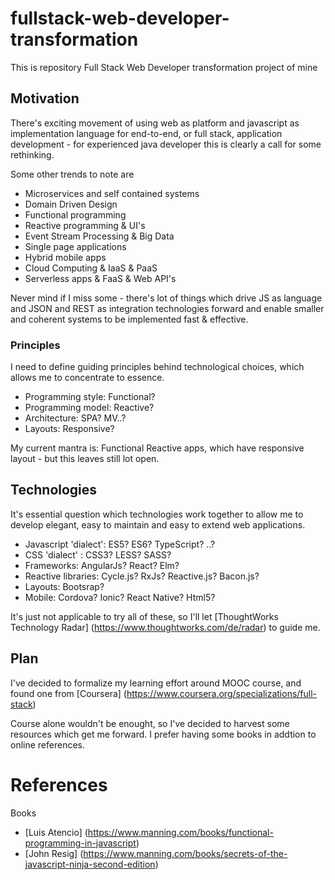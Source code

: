 # fullstack-web-developer-transformation

This is repository Full Stack Web Developer transformation project of mine

## Motivation

There's exciting movement of using web as platform and javascript as implementation language for end-to-end, or full stack, application development - for experienced java developer this is clearly a call for some rethinking.

Some other trends to note are 
- Microservices and self contained systems
- Domain Driven Design
- Functional programming
- Reactive programming & UI's
- Event Stream Processing & Big Data
- Single page applications
- Hybrid mobile apps
- Cloud Computing & IaaS & PaaS
- Serverless apps & FaaS & Web API's

Never mind if I miss some - there's lot of things which drive JS as language and JSON and REST as integration technologies forward and enable smaller and coherent systems to be implemented fast & effective.

### Principles

I need to define guiding principles behind technological choices, which allows me to concentrate to essence.

* Programming style: Functional?
* Programming model: Reactive?
* Architecture: SPA? MV..? 
* Layouts: Responsive?

My current mantra is: Functional Reactive apps, which have responsive layout - but this leaves still lot open.

## Technologies

It's essential question which technologies work together to allow me to develop elegant, easy to maintain and easy to extend web applications.

* Javascript 'dialect': ES5? ES6? TypeScript? ..?
* CSS 'dialect' : CSS3? LESS? SASS?
* Frameworks: AngularJs? React? Elm?
* Reactive libraries: Cycle.js? RxJs? Reactive.js? Bacon.js?
* Layouts: Bootsrap?
* Mobile: Cordova? Ionic? React Native? Html5?

It's just not applicable to try all of these, so I'll let [ThoughtWorks Technology Radar] (https://www.thoughtworks.com/de/radar) to guide me.

## Plan

I've decided to formalize my learning effort around MOOC course, and found one from [Coursera] (https://www.coursera.org/specializations/full-stack)

Course alone wouldn't be enought, so I've decided to harvest some resources which get me forward. I prefer having some books in addtion to online references.

# References 

Books

* [Luis Atencio] (https://www.manning.com/books/functional-programming-in-javascript)
* [John Resig] (https://www.manning.com/books/secrets-of-the-javascript-ninja-second-edition)


